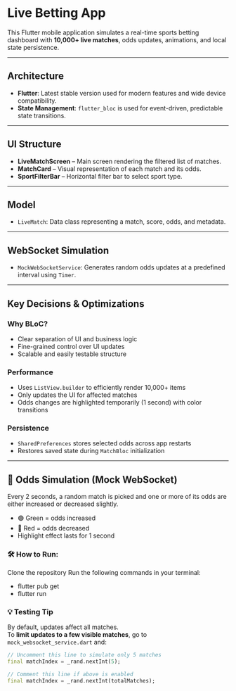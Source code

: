 # Live Betting App

This Flutter mobile application simulates a real-time sports betting dashboard with **10,000+ live matches**, odds updates, animations, and local state persistence.

---

## Architecture

- **Flutter**: Latest stable version used for modern features and wide device compatibility.
- **State Management**: `flutter_bloc` is used for event-driven, predictable state transitions.

---

## UI Structure

- **LiveMatchScreen** – Main screen rendering the filtered list of matches.
- **MatchCard** – Visual representation of each match and its odds.
- **SportFilterBar** – Horizontal filter bar to select sport type.

---

## Model

- `LiveMatch`: Data class representing a match, score, odds, and metadata.

---

## WebSocket Simulation

- `MockWebSocketService`: Generates random odds updates at a predefined interval using `Timer`.

---

## Key Decisions & Optimizations

### Why BLoC?
- Clear separation of UI and business logic
- Fine-grained control over UI updates
- Scalable and easily testable structure

### Performance
- Uses `ListView.builder` to efficiently render 10,000+ items
- Only updates the UI for affected matches
- Odds changes are highlighted temporarily (1 second) with color transitions

### Persistence
- `SharedPreferences` stores selected odds across app restarts
- Restores saved state during `MatchBloc` initialization

---

## 🎲 Odds Simulation (Mock WebSocket)

Every 2 seconds, a random match is picked and one or more of its odds are either increased or decreased slightly.

- 🟢 Green = odds increased  
- 🔴 Red = odds decreased  
- Highlight effect lasts for 1 second


### 🛠 How to Run:
Clone the repository
Run the following commands in your terminal:
- flutter pub get
- flutter run

### 💡 Testing Tip

By default, updates affect all matches.  
To **limit updates to a few visible matches**, go to `mock_websocket_service.dart` and:

```dart
// Uncomment this line to simulate only 5 matches
final matchIndex = _rand.nextInt(5);

// Comment this line if above is enabled
final matchIndex = _rand.nextInt(totalMatches);





